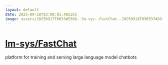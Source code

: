 ```yaml
---
layout: default
date: 2025-09-18T03:08:01.485165
image: assets/20250917T003345388--lm-sys--FastChat--20250918T030537499--cropped.png
---
```


# [lm-sys/FastChat](https://github.com/lm-sys/FastChat)

platform for training and serving large language model chatbots
